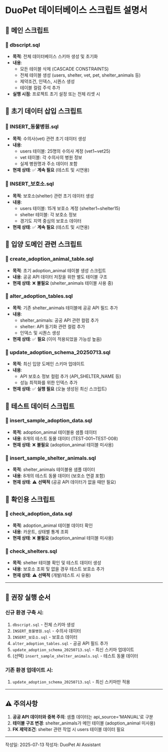 # DuoPet 데이터베이스 스크립트 설명서

## 📌 메인 스크립트
### 🔹 dbscript.sql
- **목적**: 전체 데이터베이스 스키마 생성 및 초기화
- **내용**: 
  - 모든 테이블 삭제 (CASCADE CONSTRAINTS)
  - 전체 테이블 생성 (users, shelter, vet, pet, shelter_animals 등)
  - 제약조건, 인덱스, 시퀀스 생성
  - 테이블 컬럼 주석 추가
- **실행 시점**: 프로젝트 초기 설정 또는 전체 리셋 시

## 📌 초기 데이터 삽입 스크립트
### 🔹 INSERT_동물병원.sql
- **목적**: 수의사(vet) 관련 초기 데이터 생성
- **내용**:
  - users 테이블: 25명의 수의사 계정 (vet1~vet25)
  - vet 테이블: 각 수의사의 병원 정보
  - 실제 병원명과 주소 데이터 포함
- **현재 상태**: ✅ **계속 필요** (테스트 및 시연용)

### 🔹 INSERT_보호소.sql  
- **목적**: 보호소(shelter) 관련 초기 데이터 생성
- **내용**:
  - users 테이블: 15개 보호소 계정 (shelter1~shelter15)
  - shelter 테이블: 각 보호소 정보
  - 경기도 지역 중심의 보호소 데이터
- **현재 상태**: ✅ **계속 필요** (테스트 및 시연용)

## 📌 입양 도메인 관련 스크립트

### 🔹 create_adoption_animal_table.sql
- **목적**: 초기 adoption_animal 테이블 생성 스크립트
- **내용**: 공공 API 데이터 저장을 위한 별도 테이블 구조
- **현재 상태**: ❌ **불필요** (shelter_animals 테이블 사용 중)

### 🔹 alter_adoption_tables.sql
- **목적**: 기존 shelter_animals 테이블에 공공 API 필드 추가
- **내용**:
  - shelter_animals: 공공 API 관련 컬럼 추가
  - shelter: API 동기화 관련 컬럼 추가
  - 인덱스 및 시퀀스 생성
- **현재 상태**: ✅ **필요** (이미 적용되었을 가능성 높음)

### 🔹 update_adoption_schema_20250713.sql
- **목적**: 최신 입양 도메인 스키마 업데이트
- **내용**:
  - API 보호소 정보 컬럼 추가 (API_SHELTER_NAME 등)
  - 성능 최적화를 위한 인덱스 추가
- **현재 상태**: ✅ **실행 필요** (오늘 생성된 최신 스크립트)

## 📌 테스트 데이터 스크립트

### 🔹 insert_sample_adoption_data.sql
- **목적**: adoption_animal 테이블용 샘플 데이터
- **내용**: 8개의 테스트 동물 데이터 (TEST-001~TEST-008)
- **현재 상태**: ❌ **불필요** (adoption_animal 테이블 미사용)

### 🔹 insert_sample_shelter_animals.sql
- **목적**: shelter_animals 테이블용 샘플 데이터
- **내용**: 8개의 테스트 동물 데이터 (보호소 연결 포함)
- **현재 상태**: ⚠️ **선택적** (공공 API 데이터가 없을 때만 필요)

## 📌 확인용 스크립트

### 🔹 check_adoption_data.sql
- **목적**: adoption_animal 테이블 데이터 확인
- **내용**: 카운트, 상태별 통계 조회
- **현재 상태**: ❌ **불필요** (adoption_animal 테이블 미사용)

### 🔹 check_shelters.sql
- **목적**: shelter 테이블 확인 및 테스트 데이터 생성
- **내용**: 보호소 조회 및 없을 경우 테스트 보호소 추가
- **현재 상태**: ⚠️ **선택적** (개발/테스트 시 유용)

---

## 🚀 권장 실행 순서

### 신규 환경 구축 시:
1. `dbscript.sql` - 전체 스키마 생성
2. `INSERT_동물병원.sql` - 수의사 데이터
3. `INSERT_보호소.sql` - 보호소 데이터
4. `alter_adoption_tables.sql` - 공공 API 필드 추가
5. `update_adoption_schema_20250713.sql` - 최신 스키마 업데이트
6. (선택) `insert_sample_shelter_animals.sql` - 테스트 동물 데이터

### 기존 환경 업데이트 시:
1. `update_adoption_schema_20250713.sql` - 최신 스키마만 적용

---

## ⚠️ 주의사항

1. **공공 API 데이터와 중복 주의**: 샘플 데이터는 api_source='MANUAL'로 구분
2. **테이블 구조 변경**: shelter_animals가 메인 테이블 (adoption_animal 미사용)
3. **FK 제약조건**: shelter 관련 작업 시 users 테이블 데이터 필요

---
작성일: 2025-07-13
작성자: DuoPet AI Assistant